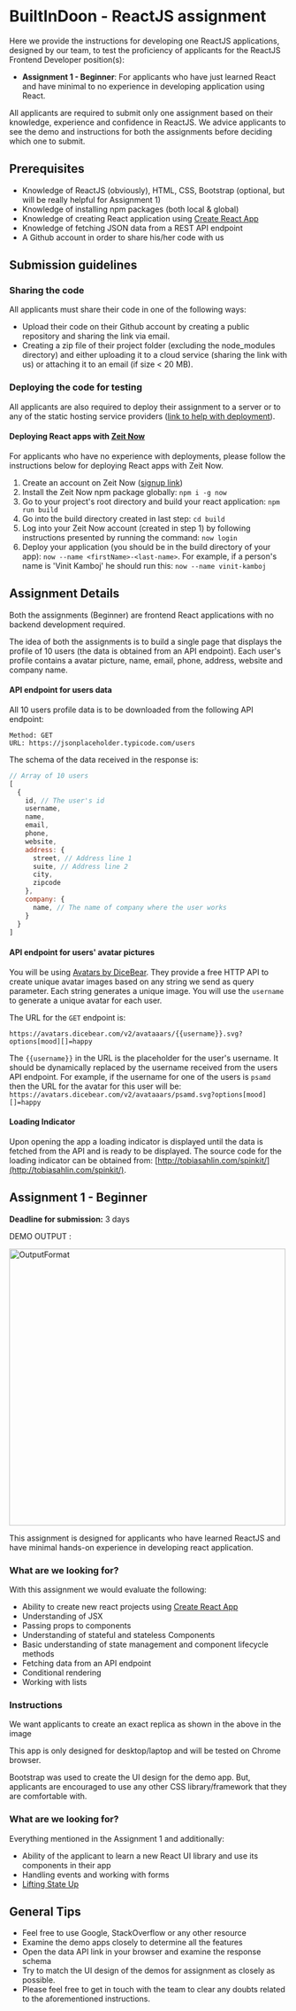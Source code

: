 # BuiltInDoon - ReactJS assignment

Here we provide the instructions for developing one ReactJS applications, designed by our team, to test the proficiency of applicants for the ReactJS Frontend Developer position(s):

* **Assignment 1 - Beginner**: For applicants who have just learned React and have minimal to no experience in developing application using React.

All applicants are required to submit only one assignment based on their knowledge, experience and confidence in ReactJS. We advice applicants to see the demo and instructions for both the assignments before deciding which one to submit.

## Prerequisites
* Knowledge of ReactJS (obviously), HTML, CSS, Bootstrap (optional, but will be really helpful for Assignment 1)
* Knowledge of installing npm packages (both local & global)
* Knowledge of creating React application using [Create React App](https://facebook.github.io/create-react-app/)
* Knowledge of fetching JSON data from a REST API endpoint
* A Github account in order to share his/her code with us

## Submission guidelines

### Sharing the code

All applicants must share their code in one of the following ways:

 - Upload their code on their Github account by creating a public repository and sharing the link via email.
 - Creating a zip file of their project folder (excluding the node_modules directory) and either uploading it to a cloud service (sharing the link with us) or attaching it to an email (if size < 20 MB).

### Deploying the code for testing

All applicants are also required to deploy their assignment to a server or to any of the static hosting service providers ([link to help with deployment](https://facebook.github.io/create-react-app/docs/deployment)).

#### Deploying React apps with [Zeit Now](https://zeit.co/now)

For applicants who have no experience with deployments, please follow the instructions below for deploying React apps with Zeit Now.

1. Create an account on Zeit Now ([signup link](https://zeit.co/signup))
2. Install the Zeit Now npm package globally: `npm i -g now`
3. Go to your project's root directory and build your react application: `npm run build`
4. Go into the build directory created in last step: `cd build`
5. Log into your Zeit Now account (created in step 1) by following instructions presented by running the command: `now login`
6. Deploy your application (you should be in the build directory of your app): `now --name <firstName>-<last-name>`. For example, if a person's name is 'Vinit Kamboj' he should run this: `now --name vinit-kamboj`

## Assignment Details

Both the assignments (Beginner) are frontend React applications with no backend development required.

The idea of both the assignments is to build a single page that displays the profile of 10 users (the data is obtained from an API endpoint). Each user's profile contains a avatar picture, name, email, phone, address, website and company name.

#### API endpoint for users data

All 10 users profile data is to be downloaded from the following API endpoint:
```
Method: GET
URL: https://jsonplaceholder.typicode.com/users
```

The schema of the data received in the response is:
```Javascript
// Array of 10 users
[
  {
    id,	// The user's id
    username,
    name,
    email,
    phone,
    website,
    address: {
	  street, // Address line 1
	  suite, // Address line 2
	  city,
	  zipcode
    },
    company: {
	  name, // The name of company where the user works
    }
  }
]
```

#### API endpoint for users' avatar pictures

You will be using [Avatars by DiceBear](https://avatars.dicebear.com/). They provide a free HTTP API to create unique avatar images based on any string we send as query parameter. Each string generates a unique image. You will use the `username` to generate a unique avatar for each user.

The URL for the `GET`  endpoint is:
```
https://avatars.dicebear.com/v2/avataaars/{{username}}.svg?options[mood][]=happy
```

The `{{username}}` in the URL is the placeholder for the user's username. It should be dynamically replaced by the username received from the users API endpoint. For example, if the username for one of the users is `psamd` then the URL for the avatar for this user will be: `https://avatars.dicebear.com/v2/avataaars/psamd.svg?options[mood][]=happy`

#### Loading Indicator

Upon opening the app a loading indicator is displayed until the data is fetched from the API and is ready to be displayed. The source code for the loading indicator can be obtained from: [http://tobiasahlin.com/spinkit/](http://tobiasahlin.com/spinkit/).

## Assignment 1 - Beginner

**Deadline for submission:** 3 days

DEMO OUTPUT :

<img width="500" alt="OutputFormat" src="https://user-images.githubusercontent.com/102454347/160267583-3de491ca-c38f-4685-a802-3b3622a17135.png">

This assignment is designed for applicants who have learned ReactJS and have minimal hands-on experience in developing react application.

### What are we looking for?

With this assignment we would evaluate the following:

 - Ability to create new react projects using [Create React App](https://facebook.github.io/create-react-app/)
 - Understanding of JSX
 - Passing props to components
 - Understanding of stateful and stateless Components
 - Basic understanding of state management and component lifecycle methods
 - Fetching data from an API endpoint
 - Conditional rendering
 - Working with lists

### Instructions

We want applicants to create an exact replica as shown in the above in the image

This app is only designed for desktop/laptop and will be tested on Chrome browser.

Bootstrap was used to create the UI design for the demo app. But, applicants are encouraged to use any other CSS library/framework that they are comfortable with.

### What are we looking for?

Everything mentioned in the Assignment 1 and additionally:

 - Ability of the applicant to learn a new React UI library and use its components in their app
 - Handling events and working with forms
 - [Lifting State Up](https://reactjs.org/docs/lifting-state-up.html)

## General Tips

 - Feel free to use Google, StackOverflow or any other resource
 - Examine the demo apps closely to determine all the features
 - Open the data API link in your browser and examine the response schema
 - Try to match the UI design of the demos for assignment as closely as possible.
 - Please feel free to get in touch with the team to clear any doubts related to the aforementioned instructions.
